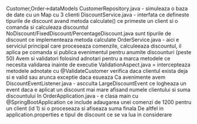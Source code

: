 Customer,Order->dataModels
CustomerRepository.java - simuleaza o baza de date cu un Map cu 3 clienti 
DiscountService.java - interfata ce defineste tipurile de discount avand metoda calculate() ce primeste un client si o comanda si calculeaza discountul
NoDiscount/FixedDiscount/PercentageDiscount.java sunt tipurile de discount ce implementeaza metoda calculate
OrderService.java - aici e serviciul principal care proceseaza comenzile, calculeeaza discountul, il aplica pe comanda si publica evenimentul pentru anumite discounturi (peste 50)
Avem si validatori folosind adnotari pentru a marca metodele ce necesita validarea inainte de executie
ValidationAspect.java = intercepteaza metodele adnotate cu @ValidateCustomer verifica daca clientul exista deja si e valid sau arunca exceptie daca esueaza
Ca avenimente avem DiscountEventListener.java - ascculta LargeDiscountEvent ce logheaza un event daca e aplicat un discount mai mare afisand numele clientului si suma discountului
In OrderApplication.java - e clasa main cu @SpringBootApplication ce include adaugarea unei comenzi de 1200 pentru un client (id 1) si o proceseaza si afiseaza suma finala
De altfel in application.properties e tipul de discount ce se va lua in considerare